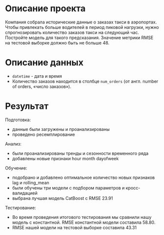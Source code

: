 # Описание проекта

Компания собрала исторические данные о заказах такси в аэропортах. Чтобы привлекать больше водителей в период пиковой нагрузки, нужно спрогнозировать количество заказов такси на следующий час. Постройте модель для такого предсказания.
Значение метрики RMSE на тестовой выборке должно быть не больше 48.

# Описание данных

- `datetime` - дата и время
- Количество заказов находится в столбце `num_orders` (от англ. number of orders, «число заказов»).

# Результат 

Подготовка:
- данные были загружены и проанализированы
- проведено ресемплирование

Анализ:
- были проанализированы тренды и сезонности временного ряда
- добавлены новые признаки hour month dayofweek

Обучение:
- подобрано и добавлено оптимальное количество новых признаков lag и rolling_mean
- были обучены три модели с подбором параметров и кросс-валидацией
- выбрана лучшая модель CatBoost с RMSE 23.91

Тестирование:
- Во время проведения итогового тестирования мы сравнили нашу модель с константной. RMSE константной модели составила 58.80.
- RMSE нашей модели на тестовой выборке составила 43.31
